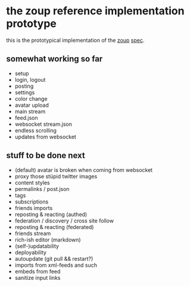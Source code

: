 # the zoup reference implementation prototype

this is the prototypical implementation of the [zoup](https://zoup.io/) [spec](https://github.com/zoupio/spec/blob/main/spec.md).

## somewhat working so far

* setup
* login, logout
* posting
* settings
* color change
* avatar upload
* main stream
* feed.json
* websocket stream.json
* endless scrolling
* updates from websocket


## stuff to be done next

* (default) avatar is broken when coming from websocket
* proxy those stüpid twitter images
* content styles
* permalinks / post.json
* tags
* subscriptions
* friends imports
* reposting & reacting (authed)
* federation / discovery / cross site follow
* reposting & reacting (federated)
* friends stream
* rich-ish editor (markdown)
* (self-)updatability
* deployability
* autoupdate (git pull && restart?)
* imports from xml-feeds and such
* embeds from feed
* sanitize input links

